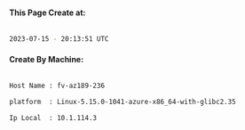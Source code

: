 
   
#### This Page Create at:

```bash

2023-07-15 - 20:13:51 UTC

```

#### Create By Machine:

```bash

Host Name : fv-az189-236

platform  : Linux-5.15.0-1041-azure-x86_64-with-glibc2.35

Ip Local  : 10.1.114.3

```

